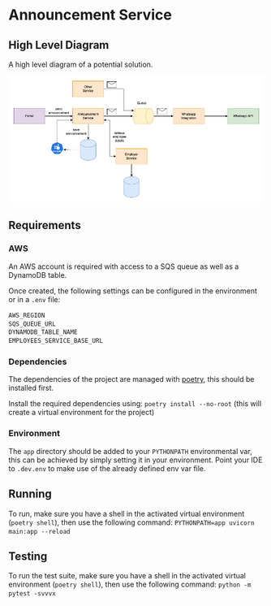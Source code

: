 # Announcement Service

## High Level Diagram

A high level diagram of a potential solution.

![announcement service](high_level.png)

## Requirements

### AWS

An AWS account is required with access to a SQS queue as well as a DynamoDB table.

Once created, the following settings can be configured in the environment or in a `.env` file:

```bash
AWS_REGION
SQS_QUEUE_URL
DYNAMODB_TABLE_NAME
EMPLOYEES_SERVICE_BASE_URL
```

### Dependencies

The dependencies of the project are managed with [poetry](https://python-poetry.org/docs/cli/), this should be installed first.

Install the required dependencies using: `poetry install --no-root` (this will create a virtual environment for the project)

### Environment

The `app` directory should be added to your `PYTHONPATH` environmental var, this can be achieved by simply setting it in your environment. Point your IDE to `.dev.env` to make use of the already defined env var file.

## Running

To run, make sure you have a shell in the activated virtual environment (`poetry shell`), then use the following command: `PYTHONPATH=app uvicorn main:app --reload`

## Testing

To run the test suite, make sure you have a shell in the activated virtual environment (`poetry shell`), then use the following command: `python -m pytest -svvvx`
